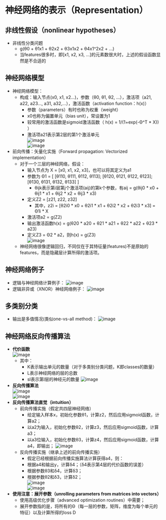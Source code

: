 # 神经网络的表示（Representation）
## 非线性假设（nonlinear hypotheses）
  + 非线性分类问题
    + g(θ0 + θ1x1 + θ2x2 + θ3x1x2 + θ4x1^2x2 + ...)
    + 当features很多时，即[x1, x2, x3, ...]的元素数很大时，上述的假设函数显然是不合适的
## 神经网络模型
  + 神经网络模型：
    + 构成：输入节点(x0, x1, x2...)，参数（θ0, θ1, θ2, ...），激活项（a21, a22, a23..., a31, a32,...），激活函数（activation function：h(x)）
      + 参数（parameters）有时也称为权重（weight）
      + x0也称为偏置单元（bias unit），常设置为1
      + 较常用的激活函数是sigmoid激活函数（ h(x) = 1/(1+exp(-Θ^T * X)) ）
      + 激活项a21表示第2层的第1个激活单元  
    ![image](https://github.com/Ryan-Chuang/DL_IMGS/blob/master/%E7%A5%9E%E7%BB%8F%E7%BD%91%E7%BB%9C1.png)  
    ![image](https://github.com/Ryan-Chuang/DL_IMGS/blob/master/%E7%A5%9E%E7%BB%8F%E7%BD%91%E7%BB%9C2.png)
  + 前向传播：矢量化实施（Forward propagation: Vectorized implementation）
    + 对于一个三层的神经网络，假设：
      + 输入节点为 X = [x0, x1, x2, x3]，也可以将其定义为a1
      + 参数为 Θ1 = [ [θ110, θ111, θ112, θ113]; [θ120, θ121, θ122, θ123]; [θ130, θ131, θ132, θ133] ]
        + θijk表示第i层第j个激活项(aij)的第k个参数，有aij = g(θij0 * x0 + θij1 * x1 + θij2 * x2 + θij3 * x3)
      + 定义Z2 = [z21, z22, z32]
        + 其中，z2i = [θ2i0 * x0 + θ2i1 * x1 + θ2i2 * x2 + θ2i3 * x3] = Θ1i * X
      + 激活项a2 = g(Z2)
      + 输出激活函数h(x) = g(θ20 * a20 + θ21 * a21 + θ22 * a22 + θ23 * a23) 
      + 定义Z3 = Θ2 * a2，则h(x) = g(Z3)  
      ![image](https://github.com/Ryan-Chuang/DL_IMGS/blob/master/%E5%89%8D%E5%90%91%E4%BC%A0%E6%92%AD.png)
    + 神经网络很像逻辑回归，不同仅在于其特征量(features)不是原始的features，而是隐藏层计算所得的激活项。
## 神经网络例子
  + 逻辑与神经网络计算例子：
  ![image](https://github.com/Ryan-Chuang/DL_IMGS/blob/master/%E9%80%BB%E8%BE%91%E4%B8%8E%E7%A5%9E%E7%BB%8F%E7%BD%91%E7%BB%9C.png)
  + 逻辑非异或（XNOR）神经网络例子：
  ![image](https://github.com/Ryan-Chuang/DL_IMGS/blob/master/%E9%80%BB%E8%BE%91XNOR%E7%A5%9E%E7%BB%8F%E7%BD%91%E7%BB%9C.png)
## 多类别分类
  + 输出是多值情况(类似one-vs-all method)：
    ![image](https://github.com/Ryan-Chuang/DL_IMGS/blob/master/%E5%A4%9A%E7%B1%BB%E5%88%AB%E5%88%86%E7%B1%BB%E7%A5%9E%E7%BB%8F%E7%BD%91%E7%BB%9C%E9%97%AE%E9%A2%98.png)
## 神经网络反向传播算法
  + **代价函数**  
    ![image](https://github.com/Ryan-Chuang/DL_IMGS/blob/master/%E7%A5%9E%E7%BB%8F%E7%BD%91%E7%BB%9C%E4%BB%A3%E4%BB%B7%E5%87%BD%E6%95%B0.png)  
    + 其中：
      + K表示输出单元的数量（对于多类别分类问题，K即classes的数量）
      + L表示神经网络的层的总数
      + sl表示第l层的神经元的数量
    ![image](https://github.com/Ryan-Chuang/DL_IMGS/blob/master/%E5%88%86%E7%B1%BB%E7%A5%9E%E7%BB%8F%E7%BD%91%E7%BB%9C.png)
  + **反向传播算法**  
    ![image](https://github.com/Ryan-Chuang/DL_IMGS/blob/master/%E5%8F%8D%E5%90%91%E4%BC%A0%E6%92%AD%E7%AE%97%E6%B3%951.png)  
    ![image](https://github.com/Ryan-Chuang/DL_IMGS/blob/master/%E5%8F%8D%E5%90%91%E4%BC%A0%E6%92%AD%E7%AE%97%E6%B3%952.png)  
  + **反向传播算法直觉（intuition）**
    + 前向传播实施（假定共四层神经网络）
      + 给定输入样本x，初始化参数θ1，计算z2，然后应用sigmoid函数，计算a2；
      + 以a2为输入，初始化参数θ2，计算z3，然后应用sigmoid函数，计算a3；
      + 以a3位输入，初始化参数θ3，计算z4，然后应用sigmoid函数，计算a4，即输出；
      ![image](https://github.com/Ryan-Chuang/DL_IMGS/blob/master/%E5%89%8D%E5%90%91%E4%BC%A0%E6%92%AD%E5%AE%9E%E6%96%BD.png)
    + 反向传播实施（继承上述的前向传播实施）
      + 假定已经根据前向传播实施算法计算获得a4，则：
      + 根据a4和输出y，计算δ4；（δ4表示第4层的代价函数的误差）
      + 根据参数θ3和δ4，计算δ3；
      + 根据参数θ2和δ3，计算δ2；  
      ![image](https://github.com/Ryan-Chuang/DL_IMGS/blob/master/%E5%8F%8D%E5%90%91%E4%BC%A0%E6%92%AD%E5%9C%A8%E5%81%9A%E4%BB%80%E4%B9%88.png)  
      ![image](https://github.com/Ryan-Chuang/DL_IMGS/blob/master/%E5%8F%8D%E5%90%91%E4%BC%A0%E6%92%AD%E5%AE%9E%E6%96%BD%E7%BB%86%E8%8A%82.png)  
  + **使用注意：展开参数（unrolling parameters from matrices into vectors）**  
    + 使用高级优化步骤（advanced optimization routines）中需要；
    + 展开参数指的是，将所有的Θ（每一层的参数，矩阵，维度为每个单元的特征）以及计算所得的loss D
